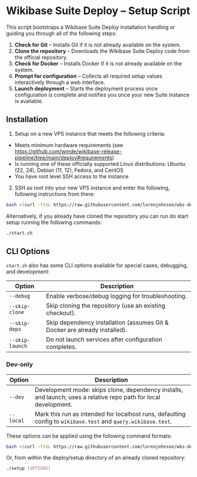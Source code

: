 # Wikibase Suite Deploy – Setup Script

This script bootstraps a Wikibase Suite Deploy installation handling or guiding you through all of the following steps:

1. **Check for Git** – Installs Git if it is not already available on the system.  
2. **Clone the repository** – Downloads the Wikibase Suite Deploy code from the official repository.  
3. **Check for Docker** – Installs Docker if it is not already available on the system.  
4. **Prompt for configuration** – Collects all required setup values interactively through a web interface.  
5. **Launch deployment** – Starts the deployment process once configuration is complete and notifies you once your new Suite instance is available.

## Installation

1. Setup on a new VPS instance that meets the following criteria:

  - Meets minimum hardware requirements (see https://github.com/wmde/wikibase-release-pipeline/tree/main/deploy#requirements)
  - Is running one of these officially supported Linux distributions: Ubuntu (22, 24), Debian (11, 12), Fedora, and CentOS
  - You have root level SSH access to the instance

2. SSH as root into your new VPS instance and enter the following, following instructions from there:

```bash
bash <(curl -fsSL https://raw.githubusercontent.com/lorenjohnson/wbs-deploy-setup/refs/heads/main/start.sh) [OPTIONS]
```

Alternatively, if you already have cloned the repository you can run do start setup running the following commands:

```bash
./start.sh
```

## CLI Options

`start.sh` also has some CLI options available for special cases, debugging, and development:

| Option           | Description |
|------------------|-------------|
| `--debug`        | Enable verbose/debug logging for troubleshooting. |
| `--skip-clone`   | Skip cloning the repository (use an existing checkout). |
| `--skip-deps`    | Skip dependency installation (assumes Git & Docker are already installed). |
| `--skip-launch`  | Do not launch services after configuration completes. |

### Dev-only

| Option           | Description |
|------------------|-------------|
| `--dev`          | Development mode: skips clone, dependency installs, and launch; uses a relative repo path for local development. |
| `--local`        | Mark this run as intended for localhost runs, defaulting  config to `wikibase.test` and `query.wikibase.test`.|

These options can be applied using the following command formats:

```bash
bash <(curl -fsSL https://raw.githubusercontent.com/lorenjohnson/wbs-deploy-setup/refs/heads/main/start.sh) [OPTIONS]
```

Or, from within the deploy/setup directory of an already cloned repository:

```bash
./setup [OPTIONS]
```

